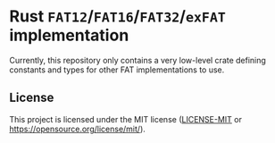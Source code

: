 # Rust `FAT12`/`FAT16`/`FAT32`/`exFAT` implementation

Currently, this repository only contains a very low-level crate defining constants and types for
other FAT implementations to use.

## License
This project is licensed under the MIT license ([LICENSE-MIT](LICENSE-MIT) or
https://opensource.org/license/mit/).
